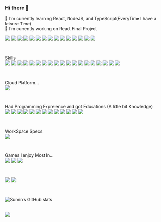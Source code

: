 ### Hi there 👋

<!--
**StarlightSSM/StarlightSSM** is a ✨ _special_ ✨ repository because its `README.md` (this file) appears on your GitHub profile.

Here are some ideas to get you started:

- 🔭 I’m currently working on ...
- 🌱 I’m currently learning ...
- 👯 I’m looking to collaborate on ...
- 🤔 I’m looking for help with ...
- 💬 Ask me about ...
- 📫 How to reach me: ...
- 😄 Pronouns: ...
- ⚡ Fun fact: ...
-->

🌱 I’m currently learning React, NodeJS, and TypeScript(EveryTime I have a leisure Time) <br>
🔭 I’m currently working on React Final Project <br>

<img src="https://img.shields.io/badge/Naver-03C75A?style=flat-square&logo=Naver&logoColor=white"/> <img src="https://img.shields.io/badge/EclipseIde-2C2255?style=flat-square&logo=eclipseide&logoColor=white"/>
<img src="https://img.shields.io/badge/Android-3DDC84?style=flat-square&logo=Android&logoColor=white"/> <img src="https://img.shields.io/badge/Medium-12100E?style=for-the-badge&logo=medium&logoColor=white"/>
<img src="https://img.shields.io/badge/Slack-4A154B?style=for-the-badge&logo=slack&logoColor=white"/> <img src="https://img.shields.io/badge/Netflix-E50914?style=for-the-badge&logo=netflix&logoColor=white"/>
<img src="https://img.shields.io/badge/Discord-7289DA?style=for-the-badge&logo=discord&logoColor=white"/> <img src="https://img.shields.io/badge/YouTube-FF0000?style=for-the-badge&logo=youtube&logoColor=white"/>
<img src="https://img.shields.io/badge/GitHub-100000?style=for-the-badge&logo=github&logoColor=white"/> <img src="https://img.shields.io/badge/GIT-E44C30?style=for-the-badge&logo=git&logoColor=white"/>
<img src="https://img.shields.io/badge/Instagram-E4405F?style=for-the-badge&logo=instagram&logoColor=white"/> <img src="https://img.shields.io/badge/windows%20terminal-4D4D4D?style=for-the-badge&logo=windows%20terminal&logoColor=white"/> <img src="https://img.shields.io/badge/Kaggle-20BEFF?style=for-the-badge&logo=Kaggle&logoColor=white"/> 
<img src="https://img.shields.io/badge/Google_chrome-4285F4?style=for-the-badge&logo=Google-chrome&logoColor=white"/> <img src="https://img.shields.io/badge/VirtualBox-183A61?logo=virtualbox&logoColor=white&style=for-the-badge"/>

<br>

Skills <br>
<img src="https://img.shields.io/badge/React-61DAFB?style=flat-square&logo=react&logoColor=white"/> <img src="https://img.shields.io/badge/JavaScript-F7DF1E?style=flat-square&logo=JavaScript&logoColor=white"/>
<img src="https://img.shields.io/badge/Python-3776AB?style=for-the-badge&logo=python&logoColor=white"/> <img src="https://img.shields.io/badge/HTML-239120?style=for-the-badge&logo=html5&logoColor=white"/>
<img src="https://img.shields.io/badge/HTML5-E34F26?style=for-the-badge&logo=html5&logoColor=white"/> <img src="https://img.shields.io/badge/Node.js-43853D?style=for-the-badge&logo=node.js&logoColor=white"/>
<img src="https://img.shields.io/badge/CSS3-1572B6?style=for-the-badge&logo=css3&logoColor=white"/> <img src="https://img.shields.io/badge/C-00599C?style=for-the-badge&logo=c&logoColor=white"/>
<img src="https://img.shields.io/badge/Java-ED8B00?style=for-the-badge&logo=openjdk&logoColor=white"/> <img src="https://img.shields.io/badge/styled--components-DB7093?style=for-the-badge&logo=styled-components&logoColor=white"/> <img src="https://img.shields.io/badge/React_Router-CA4245?style=for-the-badge&logo=react-router&logoColor=white"/>
<img src="https://img.shields.io/badge/MySQL-00000F?style=for-the-badge&logo=mysql&logoColor=white"/> <img src="https://img.shields.io/badge/Figma-F24E1E?style=for-the-badge&logo=figma&logoColor=white"/>
<img src="https://img.shields.io/badge/Canva-%2300C4CC.svg?&style=for-the-badge&logo=Canva&logoColor=white"/> <img src="https://img.shields.io/badge/Colab-F9AB00?style=for-the-badge&logo=googlecolab&color=525252"/> <img src="https://img.shields.io/badge/Visual_Studio_Code-0078D4?style=for-the-badge&logo=visual%20studio%20code&logoColor=white"/>
<img src="https://img.shields.io/badge/Google%20Sheets-34A853?style=for-the-badge&logo=google-sheets&logoColor=white"/> <img src="https://img.shields.io/badge/Notion-000000?style=for-the-badge&logo=notion&logoColor=white"/> <img src="https://img.shields.io/badge/Microsoft_Office-D83B01?style=for-the-badge&logo=microsoft-office&logoColor=white"/>

<br>

Cloud Platform... <br>
<img src="https://img.shields.io/badge/Oracle-F80000?style=for-the-badge&logo=oracle&logoColor=black"/>

<br>

Had Programming Expreience and got Educations (A little bit Knowledge) <br>
<img src="https://img.shields.io/badge/Go-00ADD8?style=for-the-badge&logo=go&logoColor=white"/> <img src="https://img.shields.io/badge/PHP-777BB4?style=for-the-badge&logo=php&logoColor=white"/>
<img src="https://img.shields.io/badge/Express.js-404D59?style=for-the-badge"/> <img src="https://img.shields.io/badge/Vue.js-35495E?style=for-the-badge&logo=vue.js&logoColor=4FC08D"/>
<img src="https://img.shields.io/badge/jQuery-0769AD?style=for-the-badge&logo=jquery&logoColor=white"/> <img src="https://img.shields.io/badge/Django-092E20?style=for-the-badge&logo=django&logoColor=white"/>
<img src="https://img.shields.io/badge/MongoDB-4EA94B?style=for-the-badge&logo=mongodb&logoColor=white"/> <img src="https://img.shields.io/badge/Amazon_AWS-232F3E?style=for-the-badge&logo=amazon-aws&logoColor=white"/>
<img src="https://img.shields.io/badge/Microsoft_Azure-0089D6?style=for-the-badge&logo=microsoft-azure&logoColor=white"/> <img src="https://img.shields.io/badge/Powershell-2CA5E0?style=for-the-badge&logo=powershell&logoColor=white"/> <img src="https://img.shields.io/badge/docker-%230db7ed.svg?style=for-the-badge&logo=docker&logoColor=white"/> 
<img src="https://img.shields.io/badge/zigbee-%23EB0443.svg?style=for-the-badge&logo=zigbee&logoColor=white"/> <img src="https://img.shields.io/badge/Astro-FF5D01?logo=astro&logoColor=fff&style=for-the-badge"/>

<br>

WorkSpace Specs <br>
<img src="https://img.shields.io/badge/Intel-Core_i5_11th-0071C5?style=for-the-badge&logo=intel&logoColor=white"/>

<br>

Games I enjoy Most In... <br>
<img src="https://img.shields.io/badge/Battle.net-000?style=for-the-badge&logo=battle.net&logoColor=148EFF"/> <img src="https://img.shields.io/badge/Riot_Games-D32936?style=for-the-badge&logo=riot-games&logoColor=white"/>
<img src="https://img.shields.io/badge/Steam-000000?style=for-the-badge&logo=steam&logoColor=white"/>

<br>

<img src="https://img.shields.io/github/stars/{StarlightSSM}/{Android_Project_FinalExam}.svg"/> <img src="https://img.shields.io/github/followers/{StarlightSSM}.svg?style=social&label=Follow&maxAge=2592000"/>

<br>

![Sumin's GitHub stats](https://github-readme-stats.vercel.app/api?username={StarlightSSM}&theme=blue-green)

<br>

<div>
  <img src="https://github-readme-stats.vercel.app/api/top-langs/?username={StarlightSSM}&theme=blue-green"/>
</div>


